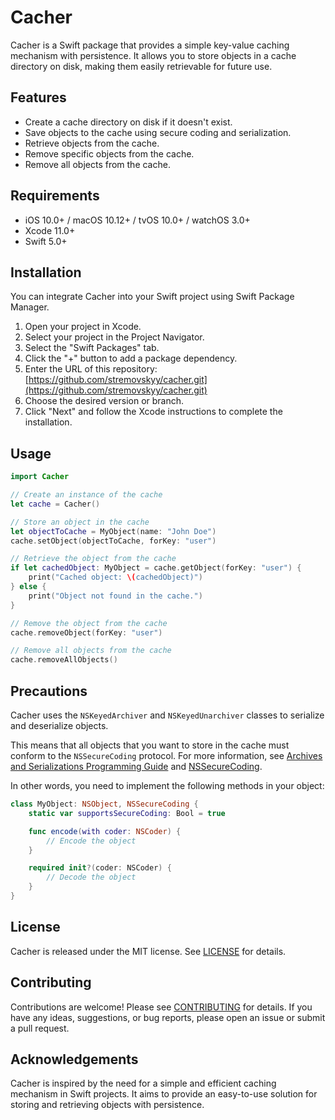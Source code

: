 # Cacher

Cacher is a Swift package that provides a simple key-value caching mechanism with persistence. It allows you to store objects in a cache directory on disk, making them easily retrievable for future use.

## Features

- Create a cache directory on disk if it doesn't exist.
- Save objects to the cache using secure coding and serialization.
- Retrieve objects from the cache.
- Remove specific objects from the cache.
- Remove all objects from the cache.

## Requirements

- iOS 10.0+ / macOS 10.12+ / tvOS 10.0+ / watchOS 3.0+
- Xcode 11.0+
- Swift 5.0+

## Installation

You can integrate Cacher into your Swift project using Swift Package Manager.

1. Open your project in Xcode.
2. Select your project in the Project Navigator.
3. Select the "Swift Packages" tab.
4. Click the "+" button to add a package dependency.
5. Enter the URL of this repository: [https://github.com/stremovskyy/cacher.git](https://github.com/stremovskyy/cacher.git)
6. Choose the desired version or branch.
7. Click "Next" and follow the Xcode instructions to complete the installation.

## Usage

```swift
import Cacher

// Create an instance of the cache
let cache = Cacher()

// Store an object in the cache
let objectToCache = MyObject(name: "John Doe")
cache.setObject(objectToCache, forKey: "user")

// Retrieve the object from the cache
if let cachedObject: MyObject = cache.getObject(forKey: "user") {
    print("Cached object: \(cachedObject)")
} else {
    print("Object not found in the cache.")
}

// Remove the object from the cache
cache.removeObject(forKey: "user")

// Remove all objects from the cache
cache.removeAllObjects()
```

## Precautions

Cacher uses the `NSKeyedArchiver` and `NSKeyedUnarchiver` classes to serialize and deserialize objects. 

This means that all objects that you want to store in the cache must conform to the `NSSecureCoding` protocol.
For more information, see [Archives and Serializations Programming Guide](https://developer.apple.com/library/archive/documentation/Cocoa/Conceptual/Archiving/Archiving.html) and [NSSecureCoding](https://developer.apple.com/documentation/foundation/nssecurecoding).

In other words, you need to implement the following methods in your object:

```swift
class MyObject: NSObject, NSSecureCoding {
    static var supportsSecureCoding: Bool = true

    func encode(with coder: NSCoder) {
        // Encode the object
    }

    required init?(coder: NSCoder) {
        // Decode the object
    }
}
```
 

## License

Cacher is released under the MIT license. See [LICENSE](LICENSE) for details.

## Contributing

Contributions are welcome! Please see [CONTRIBUTING](CONTRIBUTING.md) for details.
If you have any ideas, suggestions, or bug reports, please open an issue or submit a pull request.

## Acknowledgements

Cacher is inspired by the need for a simple and efficient caching mechanism in Swift projects. It aims to provide an easy-to-use solution for storing and retrieving objects with persistence.
